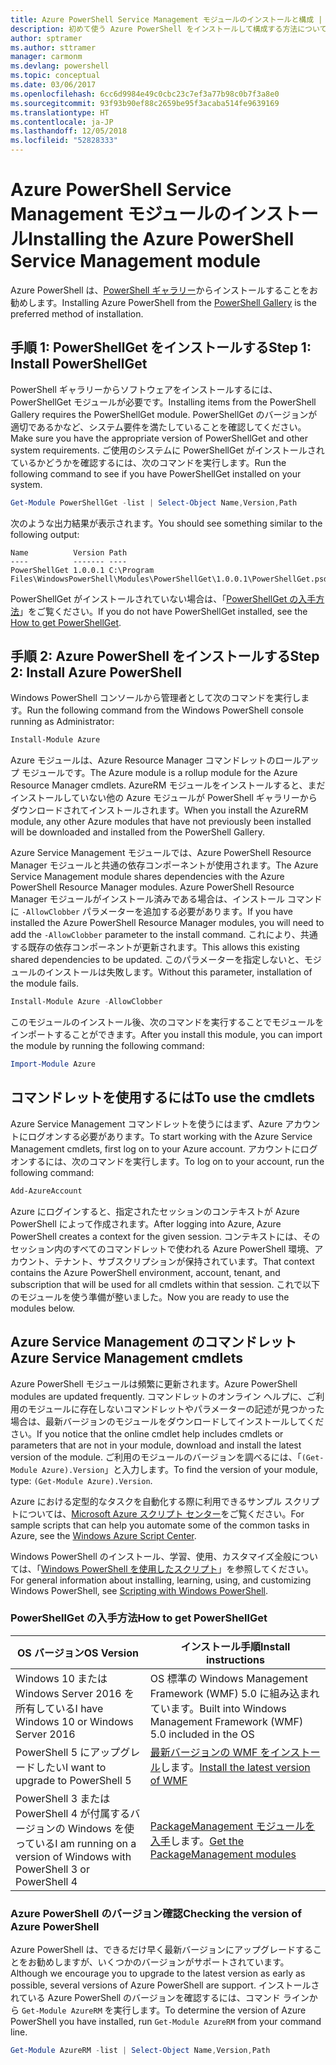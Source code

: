 ```yaml
---
title: Azure PowerShell Service Management モジュールのインストールと構成 | Microsoft Docs
description: 初めて使う Azure PowerShell をインストールして構成する方法について説明します。
author: sptramer
ms.author: sttramer
manager: carmonm
ms.devlang: powershell
ms.topic: conceptual
ms.date: 03/06/2017
ms.openlocfilehash: 6cc6d9984e49c0cbc23c7ef3a77b98c0b7f3a8e0
ms.sourcegitcommit: 93f93b90ef88c2659be95f3acaba514fe9639169
ms.translationtype: HT
ms.contentlocale: ja-JP
ms.lasthandoff: 12/05/2018
ms.locfileid: "52828333"
---
```

# <a name="installing-the-azure-powershell-service-management-module"></a><span data-ttu-id="739ea-103">Azure PowerShell Service Management モジュールのインストール</span><span class="sxs-lookup"><span data-stu-id="739ea-103">Installing the Azure PowerShell Service Management module</span></span>

<span data-ttu-id="739ea-104">Azure PowerShell は、[PowerShell ギャラリー](https://www.powershellgallery.com/)からインストールすることをお勧めします。</span><span class="sxs-lookup"><span data-stu-id="739ea-104">Installing Azure PowerShell from the [PowerShell Gallery](https://www.powershellgallery.com/) is the preferred method of installation.</span></span>

## <a name="step-1-install-powershellget"></a><span data-ttu-id="739ea-105">手順 1: PowerShellGet をインストールする</span><span class="sxs-lookup"><span data-stu-id="739ea-105">Step 1: Install PowerShellGet</span></span>

<span data-ttu-id="739ea-106">PowerShell ギャラリーからソフトウェアをインストールするには、PowerShellGet モジュールが必要です。</span><span class="sxs-lookup"><span data-stu-id="739ea-106">Installing items from the PowerShell Gallery requires the PowerShellGet module.</span></span> <span data-ttu-id="739ea-107">PowerShellGet のバージョンが適切であるかなど、システム要件を満たしていることを確認してください。</span><span class="sxs-lookup"><span data-stu-id="739ea-107">Make sure you have the appropriate version of PowerShellGet and other system requirements.</span></span> <span data-ttu-id="739ea-108">ご使用のシステムに PowerShellGet がインストールされているかどうかを確認するには、次のコマンドを実行します。</span><span class="sxs-lookup"><span data-stu-id="739ea-108">Run the following command to see if you have PowerShellGet installed on your system.</span></span>

```powershell
Get-Module PowerShellGet -list | Select-Object Name,Version,Path
```

<span data-ttu-id="739ea-109">次のような出力結果が表示されます。</span><span class="sxs-lookup"><span data-stu-id="739ea-109">You should see something similar to the following output:</span></span>

```output
Name          Version Path
----          ------- ----
PowerShellGet 1.0.0.1 C:\Program Files\WindowsPowerShell\Modules\PowerShellGet\1.0.0.1\PowerShellGet.psd1
```

<span data-ttu-id="739ea-110">PowerShellGet がインストールされていない場合は、「[PowerShellGet の入手方法](#how-to-get-powershellget)」をご覧ください。</span><span class="sxs-lookup"><span data-stu-id="739ea-110">If you do not have PowerShellGet installed, see the [How to get PowerShellGet](#how-to-get-powershellget).</span></span>

## <a name="step-2-install-azure-powershell"></a><span data-ttu-id="739ea-111">手順 2: Azure PowerShell をインストールする</span><span class="sxs-lookup"><span data-stu-id="739ea-111">Step 2: Install Azure PowerShell</span></span>

<span data-ttu-id="739ea-112">Windows PowerShell コンソールから管理者として次のコマンドを実行します。</span><span class="sxs-lookup"><span data-stu-id="739ea-112">Run the following command from the Windows PowerShell console running as Administrator:</span></span>

```powershell
Install-Module Azure
```

<span data-ttu-id="739ea-113">Azure モジュールは、Azure Resource Manager コマンドレットのロールアップ モジュールです。</span><span class="sxs-lookup"><span data-stu-id="739ea-113">The Azure module is a rollup module for the Azure Resource Manager cmdlets.</span></span> <span data-ttu-id="739ea-114">AzureRM モジュールをインストールすると、まだインストールしていない他の Azure モジュールが PowerShell ギャラリーからダウンロードされてインストールされます。</span><span class="sxs-lookup"><span data-stu-id="739ea-114">When you install the AzureRM module, any other Azure modules that have not previously been installed will be downloaded and installed from the PowerShell Gallery.</span></span>

<span data-ttu-id="739ea-115">Azure Service Management モジュールでは、Azure PowerShell Resource Manager モジュールと共通の依存コンポーネントが使用されます。</span><span class="sxs-lookup"><span data-stu-id="739ea-115">The Azure Service Management module shares dependencies with the Azure PowerShell Resource Manager modules.</span></span> <span data-ttu-id="739ea-116">Azure PowerShell Resource Manager モジュールがインストール済みである場合は、インストール コマンドに `-AllowClobber` パラメーターを追加する必要があります。</span><span class="sxs-lookup"><span data-stu-id="739ea-116">If you have installed the Azure PowerShell Resource Manager modules, you will need to add the `-AllowClobber` parameter to the install command.</span></span> <span data-ttu-id="739ea-117">これにより、共通する既存の依存コンポーネントが更新されます。</span><span class="sxs-lookup"><span data-stu-id="739ea-117">This allows this existing shared dependencies to be updated.</span></span> <span data-ttu-id="739ea-118">このパラメーターを指定しないと、モジュールのインストールは失敗します。</span><span class="sxs-lookup"><span data-stu-id="739ea-118">Without this parameter, installation of the module fails.</span></span>

```powershell
Install-Module Azure -AllowClobber
```

<span data-ttu-id="739ea-119">このモジュールのインストール後、次のコマンドを実行することでモジュールをインポートすることができます。</span><span class="sxs-lookup"><span data-stu-id="739ea-119">After you install this module, you can import the module by running the following command:</span></span>

```powershell
Import-Module Azure
```

## <a name="to-use-the-cmdlets"></a><span data-ttu-id="739ea-120">コマンドレットを使用するには</span><span class="sxs-lookup"><span data-stu-id="739ea-120">To use the cmdlets</span></span>

<span data-ttu-id="739ea-121">Azure Service Management コマンドレットを使うにはまず、Azure アカウントにログオンする必要があります。</span><span class="sxs-lookup"><span data-stu-id="739ea-121">To start working with the Azure Service Management cmdlets, first log on to your Azure account.</span></span> <span data-ttu-id="739ea-122">アカウントにログオンするには、次のコマンドを実行します。</span><span class="sxs-lookup"><span data-stu-id="739ea-122">To log on to your account, run the following command:</span></span>

```powershell
Add-AzureAccount
```

<span data-ttu-id="739ea-123">Azure にログインすると、指定されたセッションのコンテキストが Azure PowerShell によって作成されます。</span><span class="sxs-lookup"><span data-stu-id="739ea-123">After logging into Azure, Azure PowerShell creates a context for the given session.</span></span> <span data-ttu-id="739ea-124">コンテキストには、そのセッション内のすべてのコマンドレットで使われる Azure PowerShell 環境、アカウント、テナント、サブスクリプションが保持されています。</span><span class="sxs-lookup"><span data-stu-id="739ea-124">That context contains the Azure PowerShell environment, account, tenant, and subscription that will be used for all cmdlets within that session.</span></span> <span data-ttu-id="739ea-125">これで以下のモジュールを使う準備が整いました。</span><span class="sxs-lookup"><span data-stu-id="739ea-125">Now you are ready to use the modules below.</span></span>

## <a name="azure-service-management-cmdlets"></a><span data-ttu-id="739ea-126">Azure Service Management のコマンドレット</span><span class="sxs-lookup"><span data-stu-id="739ea-126">Azure Service Management cmdlets</span></span>

<span data-ttu-id="739ea-127">Azure PowerShell モジュールは頻繁に更新されます。</span><span class="sxs-lookup"><span data-stu-id="739ea-127">Azure PowerShell modules are updated frequently.</span></span> <span data-ttu-id="739ea-128">コマンドレットのオンライン ヘルプに、ご利用のモジュールに存在しないコマンドレットやパラメーターの記述が見つかった場合は、最新バージョンのモジュールをダウンロードしてインストールしてください。</span><span class="sxs-lookup"><span data-stu-id="739ea-128">If you notice that the online cmdlet help includes cmdlets or parameters that are not in your module, download and install the latest version of the module.</span></span> <span data-ttu-id="739ea-129">ご利用のモジュールのバージョンを調べるには、「`(Get-Module Azure).Version`」と入力します。</span><span class="sxs-lookup"><span data-stu-id="739ea-129">To find the version of your module, type: `(Get-Module Azure).Version`.</span></span>

<span data-ttu-id="739ea-130">Azure における定型的なタスクを自動化する際に利用できるサンプル スクリプトについては、[Microsoft Azure スクリプト センター](http://www.windowsazure.com/documentation/scripts/)をご覧ください。</span><span class="sxs-lookup"><span data-stu-id="739ea-130">For sample scripts that can help you automate some of the common tasks in Azure, see the [Windows Azure Script Center](http://www.windowsazure.com/documentation/scripts/).</span></span>

<span data-ttu-id="739ea-131">Windows PowerShell のインストール、学習、使用、カスタマイズ全般については、「[Windows PowerShell を使用したスクリプト](http://go.microsoft.com/fwlink/p/?linkid=320210)」を参照してください。</span><span class="sxs-lookup"><span data-stu-id="739ea-131">For general information about installing, learning, using, and customizing Windows PowerShell, see [Scripting with Windows PowerShell](http://go.microsoft.com/fwlink/p/?linkid=320210).</span></span>

### <a name="how-to-get-powershellget"></a><span data-ttu-id="739ea-132">PowerShellGet の入手方法</span><span class="sxs-lookup"><span data-stu-id="739ea-132">How to get PowerShellGet</span></span>

|<span data-ttu-id="739ea-133">OS バージョン</span><span class="sxs-lookup"><span data-stu-id="739ea-133">OS Version</span></span>|<span data-ttu-id="739ea-134">インストール手順</span><span class="sxs-lookup"><span data-stu-id="739ea-134">Install instructions</span></span>|
|---|---|
|<span data-ttu-id="739ea-135">Windows 10 または Windows Server 2016 を所有している</span><span class="sxs-lookup"><span data-stu-id="739ea-135">I have Windows 10 or Windows Server 2016</span></span>|<span data-ttu-id="739ea-136">OS 標準の Windows Management Framework (WMF) 5.0 に組み込まれています。</span><span class="sxs-lookup"><span data-stu-id="739ea-136">Built into Windows Management Framework (WMF) 5.0 included in the OS</span></span>|
|<span data-ttu-id="739ea-137">PowerShell 5 にアップグレードしたい</span><span class="sxs-lookup"><span data-stu-id="739ea-137">I want to upgrade to PowerShell 5</span></span>|<span data-ttu-id="739ea-138">[最新バージョンの WMF をインストール](https://www.microsoft.com/en-us/download/details.aspx?id=54616)します。</span><span class="sxs-lookup"><span data-stu-id="739ea-138">[Install the latest version of WMF](https://www.microsoft.com/en-us/download/details.aspx?id=54616)</span></span>|
|<span data-ttu-id="739ea-139">PowerShell 3 または PowerShell 4 が付属するバージョンの Windows を使っている</span><span class="sxs-lookup"><span data-stu-id="739ea-139">I am running on a version of Windows with PowerShell 3 or PowerShell 4</span></span>|<span data-ttu-id="739ea-140">[PackageManagement モジュールを入手](http://go.microsoft.com/fwlink/?LinkID=746217)します。</span><span class="sxs-lookup"><span data-stu-id="739ea-140">[Get the PackageManagement modules](http://go.microsoft.com/fwlink/?LinkID=746217)</span></span>|

<div id="helpmechoose"/>

### <a name="checking-the-version-of-azure-powershell"></a><span data-ttu-id="739ea-141">Azure PowerShell のバージョン確認</span><span class="sxs-lookup"><span data-stu-id="739ea-141">Checking the version of Azure PowerShell</span></span>

<span data-ttu-id="739ea-142">Azure PowerShell は、できるだけ早く最新バージョンにアップグレードすることをお勧めしますが、いくつかのバージョンがサポートされています。</span><span class="sxs-lookup"><span data-stu-id="739ea-142">Although we encourage you to upgrade to the latest version as early as possible, several versions of Azure PowerShell are support.</span></span> <span data-ttu-id="739ea-143">インストールされている Azure PowerShell のバージョンを確認するには、コマンド ラインから `Get-Module AzureRM` を実行します。</span><span class="sxs-lookup"><span data-stu-id="739ea-143">To determine the version of Azure PowerShell you have installed, run `Get-Module AzureRM` from your command line.</span></span>

```powershell
Get-Module AzureRM -list | Select-Object Name,Version,Path
```
